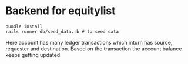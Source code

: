 # Backend for equitylist

```
bundle install
rails runner db/seed_data.rb # to seed data
```

Here account has many ledger transactions which inturn has source, requester and destination. Based on the transaction the account balance keeps getting updated
